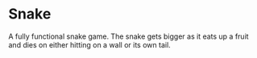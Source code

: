 # Snake
A fully functional snake game. The snake gets bigger as it eats up a fruit and dies on either hitting on a wall or its own tail.

